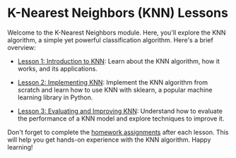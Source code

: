 # K-Nearest Neighbors (KNN) Lessons

Welcome to the K-Nearest Neighbors module. Here, you'll explore the KNN algorithm, a simple yet powerful classification algorithm. Here's a brief overview:

- [Lesson 1: Introduction to KNN](./lessons/lesson1.md): Learn about the KNN algorithm, how it works, and its applications.

- [Lesson 2: Implementing KNN](./lessons/lesson2.md): Implement the KNN algorithm from scratch and learn how to use KNN with sklearn, a popular machine learning library in Python.

- [Lesson 3: Evaluating and Improving KNN](./lessons/lesson3.md): Understand how to evaluate the performance of a KNN model and explore techniques to improve it.

Don't forget to complete the [homework assignments](./homework/) after each lesson. This will help you get hands-on experience with the KNN algorithm. Happy learning!
